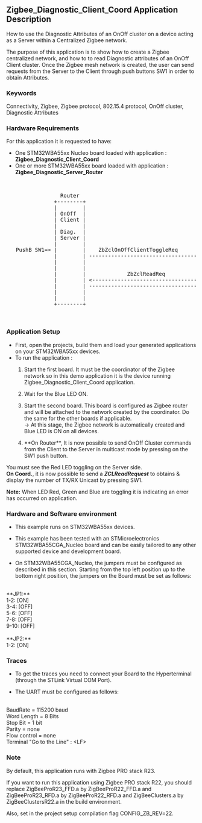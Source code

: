 ## __Zigbee_Diagnostic_Client_Coord Application Description__

How to use the Diagnostic Attributes of an OnOff cluster on a device acting as a Server within a Centralized Zigbee network.  
    
The purpose of this application is to show how to create a Zigbee centralized network, and how to to read Diagnostic attributes of an OnOff Client cluster. Once the Zigbee mesh network is created, the user can send requests from the Server to the Client through push buttons SW1 in order to obtain Attributes.  

### __Keywords__

Connectivity, Zigbee, Zigbee protocol, 802.15.4 protocol, OnOff cluster, Diagnostic Attributes 

### __Hardware Requirements__

For this application it is requested to have:  

* One STM32WBA55xx Nucleo board loaded with application : **Zigbee_Diagnostic_Client_Coord**  
* One or more STM32WBA55xx board loaded with application : **Zigbee_Diagnostic_Server_Router**  

<pre>
    
	
                 Router                                          Coord.
               +--------+                                      +--------+
               |        |                                      |        |
               | OnOff  |                                      | OnOff  |        
               | Client |                                      | Server | 
               |        |                                      |        |
               | Diag.  |                                      | Diag.  |
               | Server |                                      | Client |
               |        |                                      |        |
   PushB SW1=> |        |    ZbZclOnOffClientToggleReq         |        |
               |        | -----------------------------------> |        | => Red LED Toggle
               |        |                                      |        |
               |        |                                      |        |
               |        |             ZbZclReadReq             |        | <= PushB SW1
               |        | <----------------------------------- |        | 
			   |        | -----------------------------------> |        | => Display Nb of TX/RX 
               |        |                                      |        |	 Unicast transactions
               |        |                                      |        |			   			   
               +--------+                                      +--------+

  
</pre> 

### __Application Setup__

* First, open the projects, build them and load your generated applications on your STM32WBA55xx devices.
* To run the application :
	1. Start the first board. It must be the coordinator of the Zigbee network so in this demo application it is the device running Zigbee_Diagnostic_Client_Coord application.  

	2. Wait for the Blue LED ON.  

	3. Start the second board. This board is configured as Zigbee router and will be attached to the network created by the coordinator.
Do the same for the other boards if applicable.  
&rarr; At this stage, the Zigbee network is automatically created and Blue LED is ON on all devices.  

	4. <p>**On Router**, It is now possible to send OnOff Cluster commands from the Client to the Server in multicast mode by pressing on the SW1 push button. 
You must see the Red LED toggling on the Server side.  
**On Coord.**, it is now possible to send a ***ZCLReadRequest*** to obtains & display the number of TX/RX Unicast by pressing SW1.</p>  
   
**Note:** When LED Red, Green and Blue are toggling it is indicating an error has occurred on application.

### __Hardware and Software environment__

* This example runs on STM32WBA55xx devices.  

* This example has been tested with an STMicroelectronics STM32WBA55CGA_Nucleo board and can be easily tailored to any other supported device and development board.  

* On STM32WBA55CGA_Nucleo, the jumpers must be configured as described in this section. Starting from the top left position up to the bottom right position, the jumpers on the Board must be set as follows:
<br>    
**JP1:**</br>
1-2:  [ON]</br>
3-4:  [OFF]</br>
5-6:  [OFF]</br>
7-8:  [OFF]</br>
9-10: [OFF]</br>
<br>
**JP2:**</br>
1-2:  [ON]  

### __Traces__

* To get the traces you need to connect your Board to the Hyperterminal (through the STLink Virtual COM Port).  

* The UART must be configured as follows:  
<br>
BaudRate       = 115200 baud</br>
Word Length    = 8 Bits</br>
Stop Bit       = 1 bit</br>
Parity         = none</br>
Flow control   = none</br>
Terminal   "Go to the Line" : &lt;LF&gt;  

### __Note__
By default, this application runs with Zigbee PRO stack R23.

If you want to run this application using Zigbee PRO stack R22, you should replace ZigBeeProR23_FFD.a by ZigBeeProR22_FFD.a and ZigBeeProR23_RFD.a by ZigBeeProR22_RFD.a and ZigBeeClusters.a by ZigBeeClustersR22.a in the build environment.

Also, set in the project setup compilation flag CONFIG_ZB_REV=22. 



